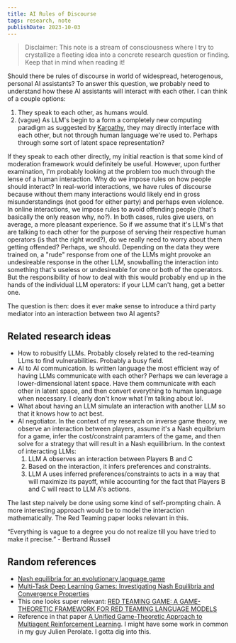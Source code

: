 ```yaml
---
title: AI Rules of Discourse 
tags: research, note
publishDate: 2023-10-03
---
```


> Disclaimer: This note is a stream of consciousness where I try to crystallize a fleeting idea into a concrete research question or finding. Keep that in mind when reading it!

Should there be rules of discourse in world of widespread, heterogenous, personal AI assistants? To answer this question, we probably need to understand how these AI assistants will interact with each other. I can think of a couple options: 
1. They speak to each other, as humans would. 
2. (vague) As LLM's begin to a form a completely new computing paradigm as suggested by [Karpathy](https://twitter.com/karpathy/status/1707437820045062561), they may directly interface with each other, but not through human language we're used to. Perhaps through some sort of latent space representation? 

If they speak to each other directly, my initial reaction is that some kind of moderation framework would definitely be useful. However, upon further examination, I'm probably looking at the problem too much through the lense of a human interaction. Why do we impose rules on how people should interact? In real-world interactions, we have rules of discourse because without them many interactions would likely end in gross misunderstandings (not good for either party) and perhaps even violence. In online interactions, we impose rules to avoid offending people (that's basically the only reason why, no?). In both cases, rules give users, on average, a more pleasant experience. So if we assume that it's LLM's that are talking to each other for the purpose of serving their respective human operators (is that the right word?), do we really need to worry about them getting offended? Perhaps, we should. Depending on the data they were trained on, a "rude" response from one of the LLMs might provoke an undesireable response in the other LLM, snowballing the interaction into something that's useless or undesireable for one or both of the operators. But the responsibility of how to deal with this would probably end up in the hands of the individual LLM operators: if your LLM can't hang, get a better one. 

The question is then: does it ever make sense to introduce a third party mediator into an interaction between two AI agents?

## Related research ideas
- How to robusitfy LLMs. Probably closely related to the red-teaming LLms to find vulnerabilities. Probably a busy field.
- AI to AI communication. Is written language the most efficient way of having LLMs communicate with each other? Perhaps we can leverage a lower-dimensional latent space. Have them communicate with each other in latent space, and then convert everything to human language when necessary. I clearly don't know what I'm talking about lol. 
- What about having an LLM simulate an interaction with another LLM so that it knows how to act best.
- AI negotiator. In the context of my research on inverse game theory, we observe an interaction between players, assume it's a Nash equilbrium for a game, infer the cost/constraint paramters of the game, and then solve for a strategy that will result in a Nash equiilibrium. In the context of interacting LLMs: 
  1. LLM A observes an interaction between Players B and C 
  2. Based on the interaction, it infers preferences and constraints.
  3. LLM A uses inferred preferences/constraints to acts in a way that will maximize its payoff, while accounting for the fact that Players B and C will react to LLM A's actions.

The last step naively be done using some kind of self-prompting chain. A more interesting approach would be to model the interaction mathematically. The Red Teaming paper looks relevant in this. 

“Everything is vague to a degree you do not realize till you have tried to make it precise.” - Bertrand Russell

## Random references
- [Nash equilibria for an evolutionary language game](https://www.researchgate.net/publication/12284156_Nash_equilibria_for_an_evolutionary_language_game)
- [Multi-Task Deep Learning Games: Investigating Nash Equilibria and Convergence Properties](https://www.mdpi.com/2075-1680/12/6/569)
- This one looks super relevant: [RED TEAMING GAME: A GAME-THEORETIC FRAMEWORK FOR RED TEAMING LANGUAGE MODELS](https://browse.arxiv.org/pdf/2310.00322.pdf)
- Reference in that paper [A Unified Game-Theoretic Approach to Multiagent Reinforcement Learning](https://browse.arxiv.org/pdf/1711.00832.pdf). I might have some work in common in my guy Julien Perolate. I gotta dig into this. 